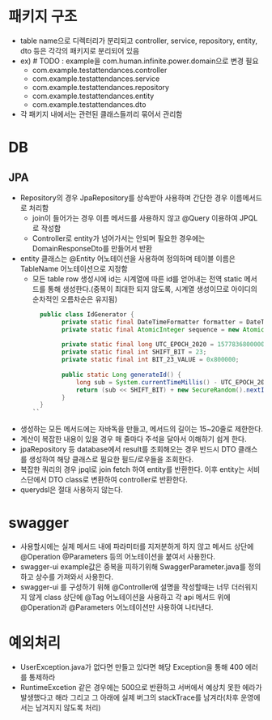 # 패키지 구조
- table name으로 디렉터리가 분리되고 controller, service, repository, entity, dto 등은 각각의 패키지로 분리되어 있음
- ex) # TODO : example을 com.human.infinite.power.domain으로 변경 필요  
  - com.example.testattendances.controller
  - com.example.testattendances.service
  - com.example.testattendances.repository
  - com.example.testattendances.entity
  - com.example.testattendances.dto
- 각 패키지 내에서는 관련된 클래스들끼리 묶어서 관리함

# DB
## JPA
- Repository의 경우 JpaRepository를 상속받아 사용하며 간단한 경우 이름메서드로 처리함
  - join이 들어가는 경우 이름 메서드를 사용하지 않고 @Query 이용하여 JPQL로 작성함 
  - Controller로 entity가 넘어가서는 안되며 필요한 경우에는 DomainResponseDto를 만들어서 반환
- entity 클래스는 @Entity 어노테이션을 사용하여 정의하며 테이블 이름은 TableName 어노테이션으로 지정함
  - 모든 table row 생성시에 id는 시계열에 따른 id를 얻어내는 전역 static 메서드를 통해 생성한다.(중복이 최대한 되지 않도록, 시계열 생성이므로 아이디의 순차적인 오름차순은 유지됨)
    ``` java
      public class IdGenerator {
            private static final DateTimeFormatter formatter = DateTimeFormatter.ofPattern("yyyyMMddHHmmss");
            private static final AtomicInteger sequence = new AtomicInteger(0);
      
            private static final long UTC_EPOCH_2020 = 1577836800000L;
            private static final int SHIFT_BIT = 23;
            private static final int BIT_23_VALUE = 0x800000;
      
            public static Long generateId() {
                long sub = System.currentTimeMillis() - UTC_EPOCH_2020;
                return (sub << SHIFT_BIT) + new SecureRandom().nextInt(BIT_23_VALUE);
            }
      }
    ``
- 생성하는 모든 메서드에는 자바독을 만들고, 메서드의 길이는 15~20줄로 제한한다.
- 계산이 복잡한 내용이 있을 경우 매 줄마다 주석을 달아서 이해하기 쉽게 한다.
- jpaRepository 등 database에서 result를 조회해오는 경우 반드시 DTO 클래스를 생성하여 해당 클래스로 필요한 필드/로우들을 조회한다.
- 복잡한 쿼리의 경우  jpql로 join fetch 하여 entity를 반환한다. 이후 entity는 서비스단에서 DTO class로 변환하여 controller로 반환한다. 
- querydsl은 절대 사용하지 않는다.

# swagger
- 사용할시에는 실제 메서드 내에 파라미터를 지저분하게 하지 않고 메서드 상단에 @Operation @Parameters 등의 어노테이션을 붙여서 사용한다.
- swagger-ui example값은 중복을 피하기위해 SwaggerParameter.java를 정의하고 상수를 가져와서 사용한다.
- swagger-ui 를 구성하기 위해 @Controller에 설명을 작성할때는 너무 더러워지지 않게 class 상단에 @Tag 어노테이션을 사용하고 각 api 메서드 위에 @Operation과 @Parameters 어노테이션만 사용하여 나타낸다.

# 예외처리
- UserException.java가 없다면 만들고 있다면 해당 Exception을 통해 400 에러를 통제하라
- RuntimeExcetion 같은 경우에는 500으로 반환하고 서버에서 예상치 못한 에라가 발생했다고 해라 그리고 그 아래에 실제 버그의 stackTrace를 남겨라(차후 운영에서는 남겨지지 않도록 처리)